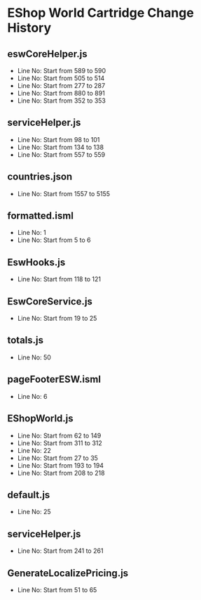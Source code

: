 # EShop World Cartridge Change History

## eswCoreHelper.js
- Line No: Start from 589 to 590
- Line No: Start from 505 to 514
- Line No: Start from 277 to 287
- Line No: Start from 880 to 891
- Line No: Start from 352 to 353

## serviceHelper.js
- Line No: Start from 98 to 101
- Line No: Start from 134 to 138
- Line No: Start from 557 to 559

## countries.json
- Line No: Start from 1557 to 5155

## formatted.isml
- Line No: 1
- Line No: Start from 5 to 6

## EswHooks.js
- Line No: Start from 118 to 121

## EswCoreService.js
- Line No: Start from 19 to 25

## totals.js
- Line No: 50

## pageFooterESW.isml
- Line No: 6

## EShopWorld.js
- Line No: Start from 62 to 149
- Line No: Start from 311 to 312
- Line No: 22
- Line No: Start from 27 to 35
- Line No: Start from 193 to 194
- Line No: Start from 208 to 218

## default.js
- Line No: 25

## serviceHelper.js
- Line No: Start from 241 to 261

## GenerateLocalizePricing.js
- Line No: Start from 51 to 65